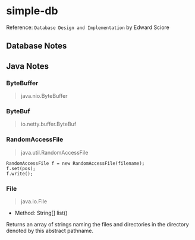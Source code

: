 # simple-db
Reference: `Database Design and Implementation` by Edward Sciore

## Database Notes

## Java Notes
### ByteBuffer
> java.nio.ByteBuffer

### ByteBuf
> io.netty.buffer.ByteBuf

### RandomAccessFile
> java.util.RandomAccessFile
```
RandomAccessFile f = new RandomAccessFile(filename);
f.set(pos);
f.write();
```

### File
> java.io.File

- Method: String[] list()

Returns an array of strings naming the files and directories in the directory denoted by this abstract pathname.

